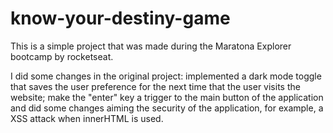 # know-your-destiny-game
This is a simple project that was made during the Maratona Explorer bootcamp by rocketseat.

I did some changes in the original project: implemented a dark mode toggle that saves the user preference for the next time that the user visits the website; make the "enter" key a trigger to the main button of the application and did some changes aiming the security of the application, for example, a XSS attack when innerHTML is used.
